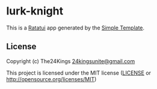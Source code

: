 # lurk-knight

This is a [Ratatui] app generated by the [Simple Template].

[Ratatui]: https://ratatui.rs
[Simple Template]: https://github.com/ratatui/templates/tree/main/simple

## License

Copyright (c) The24Kings <24kingsunite@gmail.com>

This project is licensed under the MIT license ([LICENSE] or <http://opensource.org/licenses/MIT>)

[LICENSE]: ./LICENSE
